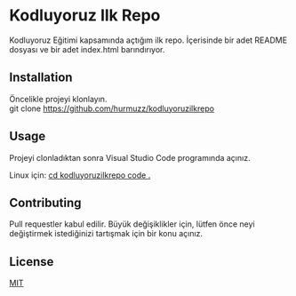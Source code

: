 # Kodluyoruz Ilk Repo
Kodluyoruz Eğitimi kapsamında açtığım ilk repo. İçerisinde bir adet README dosyası ve bir adet index.html barındırıyor.


## Installation
Öncelikle projeyi klonlayın.  
git clone <https://github.com/hurmuzz/kodluyoruzilkrepo>

## Usage
Projeyi clonladıktan sonra Visual Studio Code programında açınız.

Linux için:
[cd kodluyoruzilkrepo code .](https://github.com/hurmuzz/kodluyoruzilkrepo.git)

## Contributing
Pull requestler kabul edilir. Büyük değişiklikler için, lütfen önce neyi değiştirmek istediğinizi tartışmak için bir konu açınız.

## License
[MIT](https://choosealicense.com/licenses/mit/)



